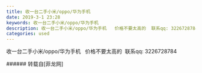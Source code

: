 ```yaml
---
title: 收一台二手小米/oppo/华为手机
date: 2019-3-1 23:28
keywords: 收一台二手小米/oppo/华为手机
description: 收一台二手小米/oppo/华为手机   价格不要太高的  联系qq: 3226728784
categories: used
---
```

<td class="t_f" id="postmessage_3139551">

收一台二手小米/oppo/华为手机   价格不要太高的  联系qq: 3226728784<br/>
</td>
###### 转载自[菲龙网]